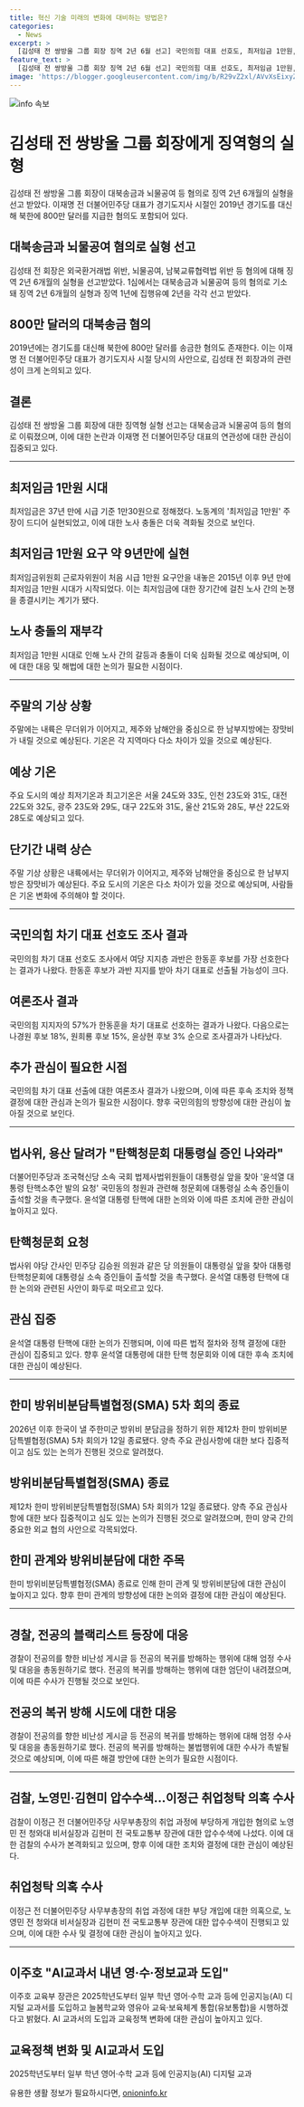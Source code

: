 ```yaml
---
title: 혁신 기술 미래의 변화에 대비하는 방법은?
categories:
  - News
excerpt: >
  [김성태 전 쌍방울 그룹 회장 징역 2년 6월 선고] 국민의힘 대표 선호도, 최저임금 1만원, 한미 방위비분담 협상, 경찰의 의사 집단행동 관련 대응, 검찰의 노영민·김현미 압수수색, AI교과서 도입 계획, 말 많고 탈 많았던 잼버리 조직위 해산 등의 주요 뉴스가 요약됐습니다.
feature_text: >
  [김성태 전 쌍방울 그룹 회장 징역 2년 6월 선고] 국민의힘 대표 선호도, 최저임금 1만원, 한미 방위비분담 협상, 경찰의 의사 집단행동 관련 대응, 검찰의 노영민·김현미 압수수색, AI교과서 도입 계획, 말 많고 탈 많았던 잼버리 조직위 해산 등의 주요 뉴스가 요약됐습니다.
image: 'https://blogger.googleusercontent.com/img/b/R29vZ2xl/AVvXsEixyZcFfHzMRdzZMjFBmAUKJYCLCGyLL1o632UiGVXcaFdKo_bkvkuCioo0uUKlGfBVcT3P84aROyZIXSBEx3Aw5nCQ3pTgDom1WDC4m8eifvWiAmWEEVb4x6G_l8C0QH225ldMjyaFvpxGEBGNO37VmDTDMHGhJPq73UglMfDca1-0aw/s1600/blogspot.png'
---
```


<p><img src="https://blogger.googleusercontent.com/img/b/R29vZ2xl/AVvXsEixyZcFfHzMRdzZMjFBmAUKJYCLCGyLL1o632UiGVXcaFdKo_bkvkuCioo0uUKlGfBVcT3P84aROyZIXSBEx3Aw5nCQ3pTgDom1WDC4m8eifvWiAmWEEVb4x6G_l8C0QH225ldMjyaFvpxGEBGNO37VmDTDMHGhJPq73UglMfDca1-0aw/s1600/blogspot.png" alt="info 속보" /></p>

<h1 data-ke-size="size26"><b>김성태 전 쌍방울 그룹 회장에게 징역형의 실형</b></h1>

<p data-ke-size="size16">김성태 전 쌍방울 그룹 회장이 대북송금과 뇌물공여 등 혐의로 징역 2년 6개월의 실형을 선고 받았다. 이재명 전 더불어민주당 대표가 경기도지사 시절인 2019년 경기도를 대신해 북한에 800만 달러를 지급한 혐의도 포함되어 있다.</p>

<h2 data-ke-size="size22"><b>대북송금과 뇌물공여 혐의로 실형 선고</b></h2>

<p data-ke-size="size16">김성태 전 회장은 외국환거래법 위반, 뇌물공여, 남북교류협력법 위반 등 혐의에 대해 징역 2년 6개월의 실형을 선고받았다. 1심에서는 대북송금과 뇌물공여 등의 혐의로 기소돼 징역 2년 6개월의 실형과 징역 1년에 집행유예 2년을 각각 선고 받았다.</p>

<h2 data-ke-size="size22"><b>800만 달러의 대북송금 혐의</b></h2>

<p data-ke-size="size16">2019년에는 경기도를 대신해 북한에 800만 달러를 송금한 혐의도 존재한다. 이는 이재명 전 더불어민주당 대표가 경기도지사 시절 당시의 사안으로, 김성태 전 회장과의 관련성이 크게 논의되고 있다.</p>

<h2 data-ke-size="size22"><b>결론</b></h2>

<p data-ke-size="size16">김성태 전 쌍방울 그룹 회장에 대한 징역형 실형 선고는 대북송금과 뇌물공여 등의 혐의로 이뤄졌으며, 이에 대한 논란과 이재명 전 더불어민주당 대표의 연관성에 대한 관심이 집중되고 있다.</p>

<hr data-ke-size="size16">

<h2 data-ke-size="size26"><b>최저임금 1만원 시대</b></h2>

<p data-ke-size="size16">최저임금은 37년 만에 시급 기준 1만30원으로 정해졌다. 노동계의 '최저임금 1만원' 주장이 드디어 실현되었고, 이에 대한 노사 충돌은 더욱 격화될 것으로 보인다.</p>

<h2 data-ke-size="size22"><b>최저임금 1만원 요구 약 9년만에 실현</b></h2>

<p data-ke-size="size16">최저임금위원회 근로자위원이 처음 시급 1만원 요구안을 내놓은 2015년 이후 9년 만에 최저임금 1만원 시대가 시작되었다. 이는 최저임금에 대한 장기간에 걸친 노사 간의 논쟁을 종결시키는 계기가 됐다.</p>

<h2 data-ke-size="size22"><b>노사 충돌의 재부각</b></h2>

<p data-ke-size="size16">최저임금 1만원 시대로 인해 노사 간의 갈등과 충돌이 더욱 심화될 것으로 예상되며, 이에 대한 대응 및 해법에 대한 논의가 필요한 시점이다.</p>

<hr data-ke-size="size16">

<h2 data-ke-size="size26"><b>주말의 기상 상황</b></h2>

<p data-ke-size="size16">주말에는 내륙은 무더위가 이어지고, 제주와 남해안을 중심으로 한 남부지방에는 장맛비가 내릴 것으로 예상된다. 기온은 각 지역마다 다소 차이가 있을 것으로 예상된다.</p>

<h2 data-ke-size="size22"><b>예상 기온</b></h2>

<p data-ke-size="size16">주요 도시의 예상 최저기온과 최고기온은 서울 24도와 33도, 인천 23도와 31도, 대전 22도와 32도, 광주 23도와 29도, 대구 22도와 31도, 울산 21도와 28도, 부산 22도와 28도로 예상되고 있다.</p>

<h2 data-ke-size="size22"><b>단기간 내력 상슨</b></h2>

<p data-ke-size="size16">주말 기상 상황은 내륙에서는 무더위가 이어지고, 제주와 남해안을 중심으로 한 남부지방은 장맛비가 예상된다. 주요 도시의 기온은 다소 차이가 있을 것으로 예상되며, 사람들은 기온 변화에 주의해야 할 것이다.</p>

<hr data-ke-size="size16">

<h2 data-ke-size="size26"><b>국민의힘 차기 대표 선호도 조사 결과</b></h2>

<p data-ke-size="size16">국민의힘 차기 대표 선호도 조사에서 여당 지지층 과반은 한동훈 후보를 가장 선호한다는 결과가 나왔다. 한동훈 후보가 과반 지지를 받아 차기 대표로 선출될 가능성이 크다.</p>

<h2 data-ke-size="size22"><b>여론조사 결과</b></h2>

<p data-ke-size="size16">국민의힘 지지자의 57%가 한동훈을 차기 대표로 선호하는 결과가 나왔다. 다음으로는 나경원 후보 18%, 원희룡 후보 15%, 윤상현 후보 3% 순으로 조사결과가 나타났다.</p>

<h2 data-ke-size="size22"><b>추가 관심이 필요한 시점</b></h2>

<p data-ke-size="size16">국민의힘 차기 대표 선출에 대한 여론조사 결과가 나왔으며, 이에 따른 후속 조치와 정책 결정에 대한 관심과 논의가 필요한 시점이다. 향후 국민의힘의 방향성에 대한 관심이 높아질 것으로 보인다.</p>

<hr data-ke-size="size16">

<h2 data-ke-size="size26"><b>법사위, 용산 달려가 "탄핵청문회 대통령실 증인 나와라"</b></h2>

<p data-ke-size="size16">더불어민주당과 조국혁신당 소속 국회 법제사법위원들이 대통령실 앞을 찾아 '윤석열 대통령 탄핵소추안 발의 요청' 국민동의 청원과 관련해 청문회에 대통령실 소속 증인들이 출석할 것을 촉구했다. 윤석열 대통령 탄핵에 대한 논의와 이에 따른 조치에 관한 관심이 높아지고 있다.</p>

<h2 data-ke-size="size22"><b>탄핵청문회 요청</b></h2>

<p data-ke-size="size16">법사위 야당 간사인 민주당 김승원 의원과 같은 당 의원들이 대통령실 앞을 찾아 대통령 탄핵청문회에 대통령실 소속 증인들이 출석할 것을 촉구했다. 윤석열 대통령 탄핵에 대한 논의와 관련된 사안이 화두로 떠오르고 있다.</p>

<h2 data-ke-size="size22"><b>관심 집중</b></h2>

<p data-ke-size="size16">윤석열 대통령 탄핵에 대한 논의가 진행되며, 이에 따른 법적 절차와 정책 결정에 대한 관심이 집중되고 있다. 향후 윤석열 대통령에 대한 탄핵 청문회와 이에 대한 후속 조치에 대한 관심이 예상된다.</p>

<hr data-ke-size="size16">

<h2 data-ke-size="size26"><b>한미 방위비분담특별협정(SMA) 5차 회의 종료</b></h2>

<p data-ke-size="size16">2026년 이후 한국이 낼 주한미군 방위비 분담금을 정하기 위한 제12차 한미 방위비분담특별협정(SMA) 5차 회의가 12일 종료됐다. 양측 주요 관심사항에 대한 보다 집중적이고 심도 있는 논의가 진행된 것으로 알려졌다.</p>

<h2 data-ke-size="size22"><b>방위비분담특별협정(SMA) 종료</b></h2>

<p data-ke-size="size16">제12차 한미 방위비분담특별협정(SMA) 5차 회의가 12일 종료됐다. 양측 주요 관심사항에 대한 보다 집중적이고 심도 있는 논의가 진행된 것으로 알려졌으며, 한미 양국 간의 중요한 외교 협의 사안으로 각목되었다.</p>

<h2 data-ke-size="size22"><b>한미 관계와 방위비분담에 대한 주목</b></h2>

<p data-ke-size="size16">한미 방위비분담특별협정(SMA) 종료로 인해 한미 관계 및 방위비분담에 대한 관심이 높아지고 있다. 향후 한미 관계의 방향성에 대한 논의와 결정에 대한 관심이 예상된다.</p>

<hr data-ke-size="size16">

<h2 data-ke-size="size26"><b>경찰, 전공의 블랙리스트 등장에 대응</b></h2>

<p data-ke-size="size16">경찰이 전공의를 향한 비난성 게시글 등 전공의 복귀를 방해하는 행위에 대해 엄정 수사 및 대응을 총동원하기로 했다. 전공의 복귀를 방해하는 행위에 대한 엄단이 내려졌으며, 이에 따른 수사가 진행될 것으로 보인다.</p>

<h2 data-ke-size="size22"><b>전공의 복귀 방해 시도에 대한 대응</b></h2>

<p data-ke-size="size16">경찰이 전공의를 향한 비난성 게시글 등 전공의 복귀를 방해하는 행위에 대해 엄정 수사 및 대응을 총동원하기로 했다. 전공의 복귀를 방해하는 불법행위에 대한 수사가 촉발될 것으로 예상되며, 이에 따른 해결 방안에 대한 논의가 필요한 시점이다.</p>

<hr data-ke-size="size16">

<h2 data-ke-size="size26"><b>검찰, 노영민·김현미 압수수색…이정근 취업청탁 의혹 수사</b></h2>

<p data-ke-size="size16">검찰이 이정근 전 더불어민주당 사무부총장의 취업 과정에 부당하게 개입한 혐의로 노영민 전 청와대 비서실장과 김현미 전 국토교통부 장관에 대한 압수수색에 나섰다. 이에 대한 검찰의 수사가 본격화되고 있으며, 향후 이에 대한 조치와 결정에 대한 관심이 예상된다.</p>

<h2 data-ke-size="size22"><b>취업청탁 의혹 수사</b></h2>

<p data-ke-size="size16">이정근 전 더불어민주당 사무부총장의 취업 과정에 대한 부당 개입에 대한 의혹으로, 노영민 전 청와대 비서실장과 김현미 전 국토교통부 장관에 대한 압수수색이 진행되고 있으며, 이에 대한 수사 및 결정에 대한 관심이 높아지고 있다.</p>

<hr data-ke-size="size16">

<h2 data-ke-size="size26"><b>이주호 "AI교과서 내년 영·수·정보교과 도입"</b></h2>

<p data-ke-size="size16">이주호 교육부 장관은 2025학년도부터 일부 학년 영어·수학 교과 등에 인공지능(AI) 디지털 교과서를 도입하고 늘봄학교와 영유아 교육·보육체계 통합(유보통합)을 시행하겠다고 밝혔다. AI 교과서의 도입과 교육정책 변화에 대한 관심이 높아지고 있다.</p>

<h2 data-ke-size="size22"><b>교육정책 변화 및 AI교과서 도입</b></h2>

<p><p data-ke-size="size16">2025학년도부터 일부 학년 영어·수학 교과 등에 인공지능(AI) 디지털 교과</p>
유용한 생활 정보가 필요하시다면, <a href="https://onioninfo.kr" rel="dofollow">onioninfo.kr</a>


